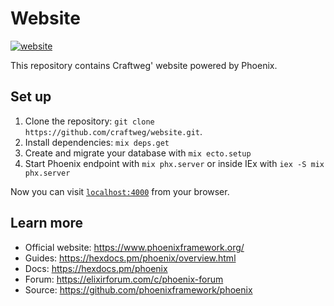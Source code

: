 # Website

[![website](https://github.com/craftweg/website/actions/workflows/website.yml/badge.svg)](https://github.com/craftweg/website/actions/workflows/website.yml)

This repository contains Craftweg' website powered by Phoenix.

## Set up

1. Clone the repository: `git clone https://github.com/craftweg/website.git`.
2. Install dependencies: `mix deps.get`
3. Create and migrate your database with `mix ecto.setup`
4. Start Phoenix endpoint with `mix phx.server` or inside IEx with `iex -S mix phx.server`

Now you can visit [`localhost:4000`](http://localhost:4000) from your browser.

## Learn more

  * Official website: https://www.phoenixframework.org/
  * Guides: https://hexdocs.pm/phoenix/overview.html
  * Docs: https://hexdocs.pm/phoenix
  * Forum: https://elixirforum.com/c/phoenix-forum
  * Source: https://github.com/phoenixframework/phoenix
